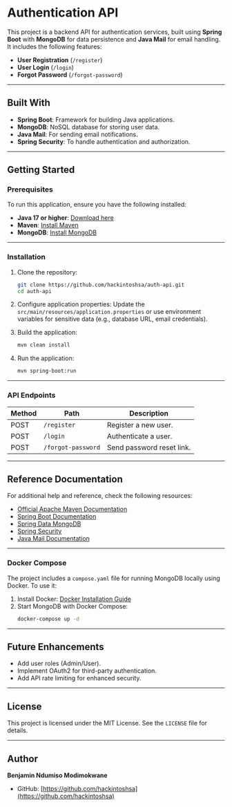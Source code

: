 # Authentication API

This project is a backend API for authentication services, built using **Spring Boot** with **MongoDB** for data persistence and **Java Mail** for email handling. It includes the following features:

- **User Registration** (`/register`)
- **User Login** (`/login`)
- **Forgot Password** (`/forgot-password`)

---

## Built With

- **Spring Boot**: Framework for building Java applications.
- **MongoDB**: NoSQL database for storing user data.
- **Java Mail**: For sending email notifications.
- **Spring Security**: To handle authentication and authorization.

---

## Getting Started

### Prerequisites

To run this application, ensure you have the following installed:

- **Java 17 or higher**: [Download here](https://www.oracle.com/java/technologies/javase-downloads.html)
- **Maven**: [Install Maven](https://maven.apache.org/install.html)
- **MongoDB**: [Install MongoDB](https://www.mongodb.com/try/download/community)

---

### Installation

1. Clone the repository:
   ```bash
   git clone https://github.com/hackintoshsa/auth-api.git
   cd auth-api
   ```

2. Configure application properties:
   Update the `src/main/resources/application.properties` or use environment variables for sensitive data (e.g., database URL, email credentials).

3. Build the application:
   ```bash
   mvn clean install
   ```

4. Run the application:
   ```bash
   mvn spring-boot:run
   ```

---

### API Endpoints

| Method | Path              | Description                |
|--------|-------------------|----------------------------|
| POST   | `/register`       | Register a new user.       |
| POST   | `/login`          | Authenticate a user.       |
| POST   | `/forgot-password` | Send password reset link. |

---

## Reference Documentation

For additional help and reference, check the following resources:

- [Official Apache Maven Documentation](https://maven.apache.org/guides/index.html)
- [Spring Boot Documentation](https://docs.spring.io/spring-boot/docs/current/reference/html/)
- [Spring Data MongoDB](https://docs.spring.io/spring-boot/docs/current/reference/htmlsingle/#data.nosql.mongodb)
- [Spring Security](https://docs.spring.io/spring-security/reference/index.html)
- [Java Mail Documentation](https://javaee.github.io/javamail/)

---

### Docker Compose

The project includes a `compose.yaml` file for running MongoDB locally using Docker. To use it:

1. Install Docker: [Docker Installation Guide](https://docs.docker.com/get-docker/)
2. Start MongoDB with Docker Compose:
   ```bash
   docker-compose up -d
   ```

---

## Future Enhancements

- Add user roles (Admin/User).
- Implement OAuth2 for third-party authentication.
- Add API rate limiting for enhanced security.

---

## License

This project is licensed under the MIT License. See the `LICENSE` file for details.

---

## Author

**Benjamin Ndumiso Modimokwane**
- GitHub: [https://github.com/hackintoshsa](https://github.com/hackintoshsa)
